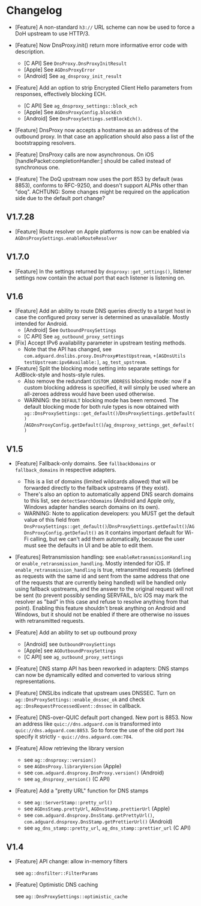 # Changelog

* [Feature] A non-standard `h3://` URL scheme can now be used to force a DoH upstream to use HTTP/3.

* [Feature] Now DnsProxy.init() return more informative error code with description.
  * [C API] See `DnsProxy.DnsProxyInitResult`
  * [Apple] See `AGDnsProxyError`
  * [Android] See `ag_dnsproxy_init_result`

* [Feature] Add an option to strip Encrypted Client Hello parameters from responses, effectively blocking ECH.
  * [C API] See `ag_dnsproxy_settings::block_ech`
  * [Apple] See `AGDnsProxyConfig.blockEch`
  * [Android] See `DnsProxySettings.setBlockEch()`.

* [Feature] DnsProxy now accepts a hostname as an address of the outbound proxy. In that case an application should also pass a list of the bootstrapping resolvers.

* [Feature] DnsProxy calls are now asynchronous. On iOS [handlePacket:completionHandler:] should be called instead of synchronous one.

* [Feature] The DoQ upstream now uses the port 853 by default (was 8853), conforms to RFC-9250, and doesn't support ALPNs other than "doq".
            ACHTUNG: Some changes might be required on the application side due to the default port change? 

## V1.7.28

* [Feature] Route resolver on Apple platforms is now can be enabled via `AGDnsProxySettings.enableRouteResolver`

## V1.7.0

* [Feature] In the settings returned by `dnsproxy::get_settings()`, listener settings now contain
  the actual port that each listener is listening on.

## V1.6
* [Feature] Add an ability to route DNS queries directly to a target host in case the configured
            proxy server is determined as unavailable. Mostly intended for Android.
    * [Android] See `OutboundProxySettings`
    * [C API] See `ag_outbound_proxy_settings`
* [Fix] Accept IPv6 availability parameter in upstream testing methods.
    * Note that the API has changed, see `com.adguard.dnslibs.proxy.DnsProxy#testUpstream`, `+[AGDnsUtils testUpstream:ipv6Available:]`, `ag_test_upstream`.
* [Feature] Split the blocking mode setting into separate settings for AdBlock-style and hosts-style rules.
    * Also remove the redundant `CUSTOM_ADDRESS` blocking mode: now if a custom blocking address is specified,
    it will simply be used where an all-zeroes address would have been used otherwise.
    * WARNING: the `DEFAULT` blocking mode has been removed. The default blocking mode for both rule types
    is now obtained with `ag::DnsProxySettings::get_default()`/`DnsProxySettings.getDefault()`
      /`AGDnsProxyConfig.getDefault()`/`ag_dnsproxy_settings_get_default()`
## V1.5
* [Feature] Fallback-only domains. See `fallbackDomains` or `fallback_domains` in respective adapters.
    * This is a list of domains (limited wildcards allowed) that will be forwarded directly to the fallback upstreams (if they exist).
    * There's also an option to automatically append DNS search domains to this list, see `detectSearchDomains` (Android and Apple only, Windows adapter handles search domains on its own).
  * WARNING: Note to application developers: you MUST get the default value of this field
    from `DnsProxySettings::get_default()`/`DnsProxySettings.getDefault()`/`AGDnsProxyConfig.getDefault()`
    as it contains important default for Wi-Fi calling, but we can't add them automatically, because the user must see the defaults in UI and be able to edit them.
  
* [Features] Retransmission handling: see `enableRetransmissionHandling` or `enable_retransmission_handling`.
    Mostly intended for iOS.
    If `enable_retransmission_handling` is true, retransmitted requests (defined as requests with the same id and sent from the same address that one of the requests that are currently being handled) will be handled only using fallback upstreams, and the answer to the original request will not be sent (to prevent possibly sending SERVFAIL, b/c iOS may mark the resolver as "bad" in this case and refuse to resolve anything from that point).
    Enabling this feature shouldn't break anything on Android and Windows, but it should not be enabled if there are otherwise no issues with retransmitted requests.
* [Feature] Add an ability to set up outbound proxy
    * [Android] see `OutboundProxySettings`
    * [Apple] see `AGOutboundProxySettings`
    * [C API] see `ag_outbound_proxy_settings`
* [Feature] DNS stamp API has been reworked in adapters: DNS stamps can now be
            dynamically edited and converted to various string representations.
* [Feature] DNSLibs indicate that upstream uses DNSSEC. Turn on `ag::DnsProxySettings::enable_dnssec_ok`
    and check `ag::DnsRequestProcessedEvent::dnssec` in callback.
* [Feature] DNS-over-QUIC default port changed. New port is 8853.
    Now an address like `quic://dns.adguard.com` is transformed into `quic://dns.adguard.com:8853`.
    So to force the use of the old port `784` specify it strictly - `quic://dns.adguard.com:784`.
* [Feature] Allow retrieving the library version
    * see `ag::dnsproxy::version()`
    * see `AGDnsProxy.libraryVersion` (Apple)
    * see `com.adguard.dnsproxy.DnsProxy.version()` (Android)
    * see `ag_dnsproxy_version()` (C API)
* [Feature] Add a "pretty URL" function for DNS stamps
    * see `ag::ServerStamp::pretty_url()`
    * see `AGDnsStamp.prettyUrl`, `AGDnsStamp.prettierUrl` (Apple)
    * see `com.adguard.dnsproxy.DnsStamp.getPrettyUrl()`,
          `com.adguard.dnsproxy.DnsStamp.getPrettierUrl()` (Android)
    * see `ag_dns_stamp::pretty_url`, `ag_dns_stamp::prettier_url` (C API)

## V1.4
* [Feature] API change: allow in-memory filters<p>
    see `ag::dnsfilter::FilterParams`
* [Feature] Optimistic DNS caching<p>
    see `ag::DnsProxySettings::optimistic_cache`
